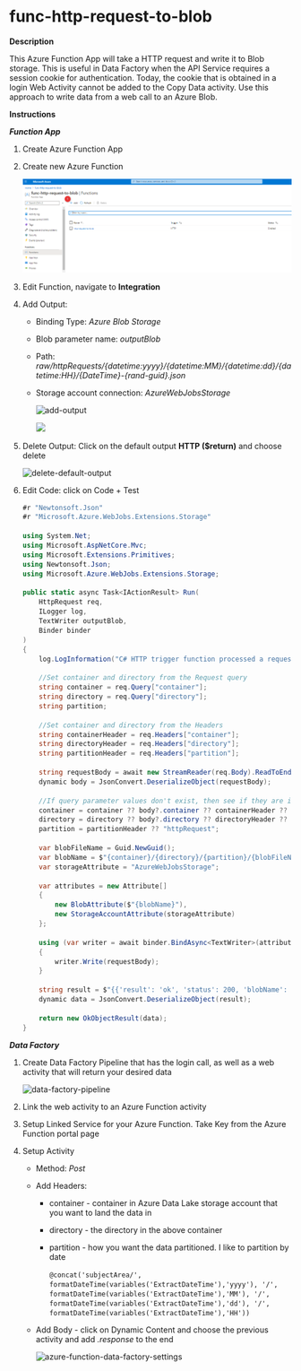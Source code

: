 # func-http-request-to-blob

**Description**

This Azure Function App will take a HTTP request and write it to Blob storage.  This is useful in Data Factory when the API Service requires a session cookie for authentication.  Today, the cookie that is obtained in a login Web Activity cannot be added to the Copy Data activity.  Use this approach to write data from a web call to an Azure Blob.

**Instructions**

***Function App***

1. Create Azure Function App

2. Create new Azure Function

   ![create-function](.\media\create-function.png)

3. Edit Function, navigate to **Integration**

4. Add Output: 

   - Binding Type: *Azure Blob Storage*

   - Blob parameter name: *outputBlob*

   - Path: *raw/httpRequests/{datetime:yyyy}/{datetime:MM}/{datetime:dd}/{datetime:HH}/{DateTime}-{rand-guid}.json*

   - Storage account connection: *AzureWebJobsStorage*

     ![add-output](C:\Users\thofm\source\repos\thofme\func-http-request-to-blob\media\add-output.png)

     ![](C:\Users\thofm\source\repos\thofme\func-http-request-to-blob\media\output-settings.png)

     

5. Delete Output: Click on the default output **HTTP ($return)** and choose delete

   ![delete-default-output](C:\Users\thofm\source\repos\thofme\func-http-request-to-blob\media\delete-default-output.png)

6. Edit Code: click on Code + Test

   ```c#
   #r "Newtonsoft.Json"
   #r "Microsoft.Azure.WebJobs.Extensions.Storage"
   
   using System.Net;
   using Microsoft.AspNetCore.Mvc;
   using Microsoft.Extensions.Primitives;
   using Newtonsoft.Json;
   using Microsoft.Azure.WebJobs.Extensions.Storage;
   
   public static async Task<IActionResult> Run(
       HttpRequest req,
       ILogger log,
       TextWriter outputBlob,
       Binder binder
   )
   {
       log.LogInformation("C# HTTP trigger function processed a request.");
   
       //Set container and directory from the Request query
       string container = req.Query["container"];
       string directory = req.Query["directory"];
       string partition;
   
       //Set container and directory from the Headers
       string containerHeader = req.Headers["container"];
       string directoryHeader = req.Headers["directory"];
       string partitionHeader = req.Headers["partition"];
   
       string requestBody = await new StreamReader(req.Body).ReadToEndAsync();
       dynamic body = JsonConvert.DeserializeObject(requestBody);
       
       //If query parameter values don't exist, then see if they are in the body
       container = container ?? body?.container ?? containerHeader ?? "raw";
       directory = directory ?? body?.directory ?? directoryHeader ?? "httpRequests";
       partition = partitionHeader ?? "httpRequest";
   
       var blobFileName = Guid.NewGuid();
       var blobName = $"{container}/{directory}/{partition}/{blobFileName}.json";
       var storageAttribute = "AzureWebJobsStorage";
   
       var attributes = new Attribute[]
       {
           new BlobAttribute($"{blobName}"),
           new StorageAccountAttribute(storageAttribute)
       };
   
       using (var writer = await binder.BindAsync<TextWriter>(attributes))
       {
           writer.Write(requestBody);
       }
   
       string result = $"{{'result': 'ok', 'status': 200, 'blobName': '{blobName}'}}";
       dynamic data = JsonConvert.DeserializeObject(result);
   
       return new OkObjectResult(data);
   }
   ```

***Data Factory***

1. Create Data Factory Pipeline that has the login call, as well as a web activity that will return your desired data

   ![data-factory-pipeline](C:\Users\thofm\source\repos\thofme\func-http-request-to-blob\media\data-factory-pipeline.png)

2. Link the web activity to an Azure Function activity

3. Setup Linked Service for your Azure Function.  Take Key from the Azure Function portal page

4. Setup Activity

   - Method: *Post*

   - Add Headers:

     - container - container in Azure Data Lake storage account that you want to land the data in

     - directory - the directory in the above container

     - partition - how you want the data partitioned.  I like to partition by date

       ```@concat('subjectArea/', formatDateTime(variables('ExtractDateTime'),'yyyy'), '/', formatDateTime(variables('ExtractDateTime'),'MM'), '/', formatDateTime(variables('ExtractDateTime'),'dd'), '/', formatDateTime(variables('ExtractDateTime'),'HH'))```

   - Add Body - click on Dynamic Content and choose the previous activity and add *.response* to the end

     ![azure-function-data-factory-settings](C:\Users\thofm\source\repos\thofme\func-http-request-to-blob\media\azure-function-data-factory-settings.png)

     

   
